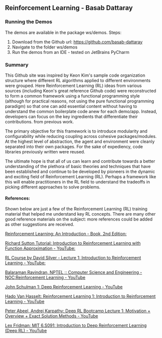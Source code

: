 ## Reinforcement Learning - Basab Dattaray

### Running the Demos
The demos are available in the package ws/demos. Steps:
1. Download from the Github url: https://github.com/basab-dattaray
2. Navigate to the folder ws/demos
3. Run the demos from an IDE - tested on JetBrains PyCharm

### Summary
This Github site was inspired by Keon Kim's sample code organization structure where different RL algorithms applied to different environments were grouped.
Here Reinforcement Learning (RL) ideas from various sources (including Keon's great reference Github code) were reconstructed to form a common framework using a functional programming style (although for practical reasons, not using the pure functional programming paradigm) so that one can add essential content  without having to understand the common boilerplate code anew for each demo/app.
Instead, developers can focus on the key ingredients that differentiate their contributions.
from previous work.

The primary objective for this framework is to introduce modularity and configurability while reducing coupling across cohesive packages/modules. At the highest level of abstraction, the agent and environment were cleanly separated into their own packages.
For the sake of expediency, code libraries previously written were reused.

The ultimate hope is that all of us can learn and contribute towards a better understanding of the plethora of basic theories and techniques that have been established and continue to be developed by pioneers in the dynamic and exciting field of Reinforcement Learning (RL). Perhaps a framework like this will enable practitioners in the RL field to understand the tradeoffs in picking different approaches to solve problems.

#### References:
Shown below are just a few of the Reinforcement Learning (RL) training material that helped me understand key RL concepts. There are many other good reference materials on the subject: more references could be added as other suggestions are received.

[Reinforcement Learning: An Introduction - Book, 2nd Edition:](http://incompleteideas.net/book/the-book-2nd.html)

[Richard Sutton Tutorial: Introduction to Reinforcement Learning with Function Approximation - YouTube:](https://www.youtube.com/watch?v=ggqnxyjaKe4)

[RL Course by David Silver - Lecture 1: Introduction to Reinforcement Learning - YouTube:](https://www.youtube.com/watch?v=2pWv7GOvuf0&list=PLzuuYNsE1EZAXYR4FJ75jcJseBmo4KQ9-) 

[Balaraman Ravindran, NPTEL :: Computer Science and Engineering - NOC:Reinforcement Learning - YouTube](https://nptel.ac.in/courses/106106143/5) 

[John Schulman 1: Deep Reinforcement Learning - YouTube](https://www.youtube.com/watch?v=aUrX-rP_ss4)

[Hado Van Hasselt: Reinforcement Learning 1: Introduction to Reinforcement Learning - YouTube](https://www.youtube.com/watch?v=ISk80iLhdfU)

[Peter Abeel, Andrej Karpathy: Deep RL Bootcamp Lecture 1: Motivation + Overview + Exact Solution Methods - YouTube](https://www.youtube.com/watch?v=qaMdN6LS9rA)

[Lex Fridman: MIT 6.S091: Introduction to Deep Reinforcement Learning (Deep RL) - YouTube](https://www.youtube.com/watch?v=zR11FLZ-O9M&t=91s)

